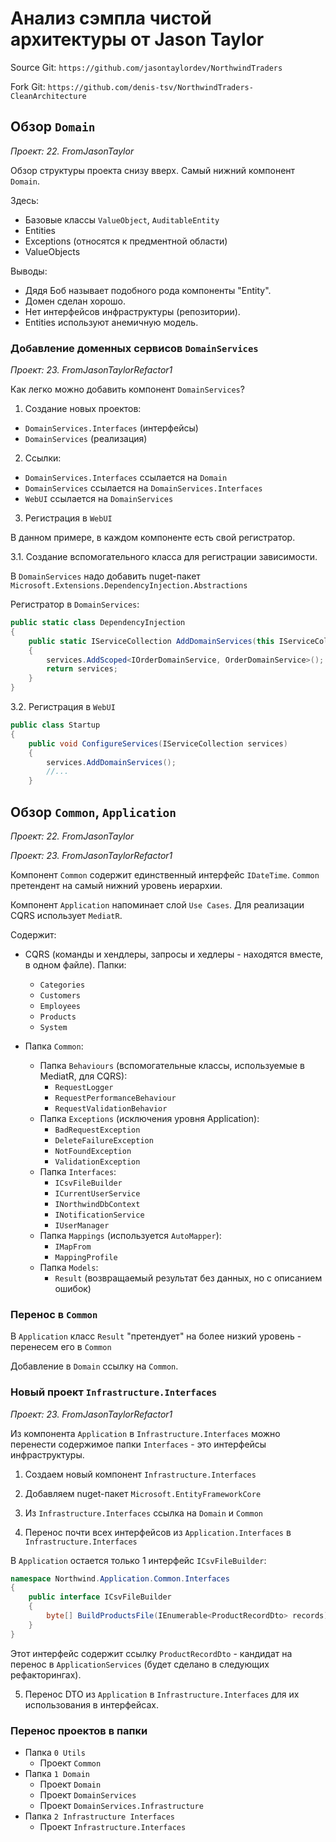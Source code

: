 # Анализ сэмпла чистой архитектуры от Jason Taylor

Source Git: `https://github.com/jasontaylordev/NorthwindTraders`

Fork Git: `https://github.com/denis-tsv/NorthwindTraders-CleanArchitecture`

## Обзор `Domain`

*Проект: 22. FromJasonTaylor*

Обзор структуры проекта снизу вверх. Самый нижний компонент `Domain`.

Здесь:

- Базовые классы `ValueObject`, `AuditableEntity`
- Entities
- Exceptions (относятся к предментной области)
- ValueObjects

Выводы:

- Дядя Боб называет подобного рода компоненты "Entity".
- Домен сделан хорошо.
- Нет интерфейсов инфраструктуры (репозитории).
- Entities используют анемичную модель.

### Добавление доменных сервисов `DomainServices`

*Проект: 23. FromJasonTaylorRefactor1*

Как легко можно добавить компонент `DomainServices`?

1. Создание новых проектов:

- `DomainServices.Interfaces` (интерфейсы)
- `DomainServices` (реализация)

2. Ссылки:

- `DomainServices.Interfaces` ссылается на `Domain`
- `DomainServices` ссылается на `DomainServices.Interfaces`
- `WebUI` ссылается на `DomainServices`

3. Регистрация в `WebUI`

В данном примере, в каждом компоненте есть свой регистратор.

3.1. Создание вспомогательного класса для регистрации зависимости. 

В `DomainServices` надо добавить nuget-пакет `Microsoft.Extensions.DependencyInjection.Abstractions`

Регистратор в `DomainServices`:

```csharp
public static class DependencyInjection
{
    public static IServiceCollection AddDomainServices(this IServiceCollection services)
    {
        services.AddScoped<IOrderDomainService, OrderDomainService>();
        return services;
    }
}
```

3.2. Регистрация в `WebUI`

```csharp
public class Startup
{
    public void ConfigureServices(IServiceCollection services)
    {
        services.AddDomainServices();
        //...
    }
```

## Обзор `Common`, `Application`

*Проект: 22. FromJasonTaylor*

*Проект: 23. FromJasonTaylorRefactor1*

Компонент `Common` содержит единственный интерфейс `IDateTime`. `Common` претендент на самый
нижний уровень иерархии.

Компонент `Application` напоминает слой `Use Cases`. Для реализации CQRS использует `MediatR`.

Содержит:

- CQRS (команды и хендлеры, запросы и хедлеры - находятся вместе, в одном файле). Папки:
  - `Categories`
  - `Customers`
  - `Employees`
  - `Products`
  - `System`

- Папка `Common`:
  - Папка `Behaviours` (вспомогательные классы, используемые в MediatR, для CQRS):
    - `RequestLogger`
    - `RequestPerformanceBehaviour`
    - `RequestValidationBehavior`
  - Папка `Exceptions` (исключения уровня Application):
    - `BadRequestException`
    - `DeleteFailureException`
    - `NotFoundException`
    - `ValidationException`
  - Папка `Interfaces`:
    - `ICsvFileBuilder`
    - `ICurrentUserService`
    - `INorthwindDbContext`
    - `INotificationService`
    - `IUserManager`
  - Папка `Mappings` (используется `AutoMapper`):
    - `IMapFrom`
    - `MappingProfile`
  - Папка `Models`:
    - `Result` (возвращаемый результат без данных, но с описанием ошибок)

### Перенос в `Common`

В `Application` класс `Result` "претендует" на более низкий уровень - перенесем его в `Common`

Добавление в `Domain` ссылку на `Common`.

### Новый проект `Infrastructure.Interfaces`

*Проект: 23. FromJasonTaylorRefactor1*

Из компонента `Application` в `Infrastructure.Interfaces` можно перенести содержимое папки
`Interfaces` - это интерфейсы инфраструктуры.

1. Создаем новый компонент `Infrastructure.Interfaces`

2. Добавляем nuget-пакет `Microsoft.EntityFrameworkCore`

3. Из `Infrastructure.Interfaces` ссылка на `Domain` и `Common`

4. Перенос почти всех интерфейсов из `Application.Interfaces` в `Infrastructure.Interfaces`

В `Application` остается только 1 интерфейс `ICsvFileBuilder`:

```csharp
namespace Northwind.Application.Common.Interfaces
{
    public interface ICsvFileBuilder
    {
        byte[] BuildProductsFile(IEnumerable<ProductRecordDto> records);
    }
}
```

Этот интерфейс содержит ссылку `ProductRecordDto` - кандидат на перенос в `ApplicationServices`
(будет сделано в следующих рефакторингах).

5. Перенос DTO из `Application` в `Infrastructure.Interfaces` для их использования в интерфейсах.

### Перенос проектов в папки

- Папка `0 Utils`
  - Проект `Common`
- Папка `1 Domain`
  - Проект `Domain`
  - Проект `DomainServices`
  - Проект `DomainServices.Infrastructure`
- Папка `2 Infrastructure Interfaces`
  - Проект `Infrastructure.Interfaces`
